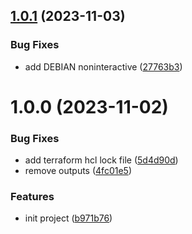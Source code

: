 ## [1.0.1](https://github.com/cktf/terraform-module-script/compare/1.0.0...1.0.1) (2023-11-03)


### Bug Fixes

* add DEBIAN noninteractive ([27763b3](https://github.com/cktf/terraform-module-script/commit/27763b3726b5cdb40a2c7461f0e7ae5b82bed5b1))

# 1.0.0 (2023-11-02)


### Bug Fixes

* add terraform hcl lock file ([5d4d90d](https://github.com/cktf/terraform-module-script/commit/5d4d90de4ee29e6699aa4a4954012ad4a615cfdf))
* remove outputs ([4fc01e5](https://github.com/cktf/terraform-module-script/commit/4fc01e55afff3c8ef3563067e74290af836be3f4))


### Features

* init project ([b971b76](https://github.com/cktf/terraform-module-script/commit/b971b766655f83306ad8e8ef6a387d2842497008))

